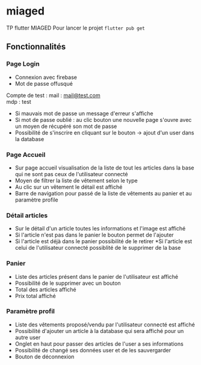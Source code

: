 # miaged

TP flutter MIAGED
Pour lancer le projet `flutter pub get`

## Fonctionnalités 

### Page Login

* Connexion avec firebase 
* Mot de passe offusqué 

Compte de test :
mail : mail@test.com  
mdp : test

* Si mauvais mot de passe un message d'erreur s'affiche 
* Si mot de passe oublié : au clic bouton une nouvelle page s'ouvre avec un moyen de récupéré son mot de passe 
* Possibilité de s'inscrire en cliquant sur le bouton -> ajout d'un user dans la database 

### Page Accueil
* Sur page accueil visualisation de la liste de tout les articles dans la base qui ne sont pas ceux de l'utilisateur connecté 
* Moyen de filtrer la liste de vêtement selon le type 
* Au clic sur un vêtement le détail est affiché
* Barre de navigation pour passé de la liste de vêtements au panier et au paramètre profile 

### Détail articles 
* Sur le détail d'un article toutes les informations et l'image est affiché 
* Si l'article n'est pas dans le panier le bouton permet de l'ajouter 
* Si l'article est déjà dans le panier possibilité de le retirer 
*Si l'article est celui de l'utilisateur connecté possiblité de le supprimer de la base 

### Panier 
* Liste des articles présent dans le panier de l'utilisateur est affiché 
* Possibilité de le supprimer avec un bouton 
* Total des articles affiché 
* Prix total affiché 

### Paramètre profil
* Liste des vêtements proposé/vendu par l'utilisateur connecté est affiché 
* Possibilité d'ajouter un article à la database qui sera affiché pour un autre user
* Onglet en haut pour passer des articles de l'user a ses informations 
* Possibilité de changé ses données user et de les sauvergarder 
* Bouton de déconnexion 

